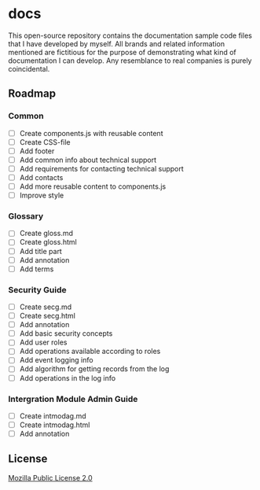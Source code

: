 # docs
This open-source repository contains the documentation sample code files that I have developed by myself. All brands and related information mentioned are fictitious for the purpose of demonstrating what kind of documentation I can develop. Any resemblance to real companies is purely coincidental.
## Roadmap
### Common
* [ ] Create components.js with reusable content
* [ ] Create CSS-file
* [ ] Add footer
* [ ] Add common info about technical support
* [ ] Add requirements for contacting technical support
* [ ] Add contacts
* [ ] Add more reusable content to components.js
* [ ] Improve style
### Glossary
* [ ] Create gloss.md
* [ ] Create gloss.html
* [ ] Add title part
* [ ] Add annotation
* [ ] Add terms
### Security Guide
* [ ] Create secg.md
* [ ] Create secg.html
* [ ] Add annotation
* [ ] Add basic security concepts
* [ ] Add user roles
* [ ] Add operations available according to roles
* [ ] Add event logging info
* [ ] Add algorithm for getting records from the log
* [ ] Add operations in the log info
### Intergration Module Admin Guide
* [ ] Create intmodag.md
* [ ] Create intmodag.html
* [ ] Add annotation
## License
[Mozilla Public License 2.0](https://choosealicense.com/licenses/mpl-2.0/)

